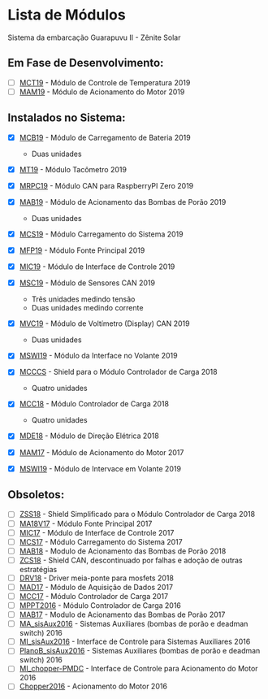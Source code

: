 # Lista de Módulos
Sistema da embarcação Guarapuvu II - Zênite Solar

## Em Fase de Desenvolvimento:
- [ ] [MCT19](https://github.com/ZeniteSolar/MCT19) - Módulo de Controle de Temperatura 2019  
- [ ] [MAM19](https://github.com/ZeniteSolar/MAM19) - Módulo de Acionamento do Motor 2019  

## Instalados no Sistema:
- [x] [MCB19](https://github.com/ZeniteSolar/MCB19) - Módulo de Carregamento de Bateria 2019  
  - Duas unidades
- [x] [MT19](https://github.com/ZeniteSolar/MT19) - Módulo Tacômetro 2019  
- [x] [MRPC19](https://github.com/ZeniteSolar/MRPC19) - Módulo CAN para RaspberryPI Zero 2019  
- [x] [MAB19](https://github.com/ZeniteSolar/MAB19) - Módulo de Acionamento das Bombas de Porão 2019  
  - Duas unidades  
- [x] [MCS19](https://github.com/ZeniteSolar/MCS19) - Módulo Carregamento do Sistema 2019  
- [x] [MFP19](https://github.com/ZeniteSolar/MFP19) - Módulo Fonte Principal 2019  
- [x] [MIC19](https://github.com/ZeniteSolar/MIC19) - Módulo de Interface de Controle 2019  
- [x] [MSC19](https://github.com/ZeniteSolar/MSC19) - Módulo de Sensores CAN 2019  
  - Três unidades medindo tensão  
  - Duas unidades medindo corrente  
- [x] [MVC19](https://github.com/ZeniteSolar/MVC19) - Módulo de Voltímetro (Display) CAN 2019  
  - Duas unidades  
- [x] [MSWI19](https://github.com/ZeniteSolar/MSWI19) - Módulo da Interface no Volante 2019  
- [x] [MCCCS](https://github.com/ZeniteSolar/MCC_CAN_Shield) - Shield para o Módulo Controlador de Carga 2018
  - Quatro unidades
- [x] [MCC18](https://github.com/ZeniteSolar/MCC18) - Módulo Controlador de Carga 2018  
  - Quatro unidades  
- [x] [MDE18]() - Módulo de Direção Elétrica 2018  
- [x] [MAM17](https://github.com/ZeniteSolar/MAM17) - Módulo de Acionamento do Motor 2017
- [x] [MSWI19](https://github.com/ZeniteSolar/MSWI19) - Módulo de Intervace em Volante 2019  


## Obsoletos:
- [ ] [ZSS18](https://github.com/ZeniteSolar/ZSS18) - Shield Simplificado para o Módulo Controlador de Carga 2018  
- [ ] [MA18V17](https://github.com/ZeniteSolar/MA18V17) - Módulo Fonte Principal 2017  
- [ ] [MIC17](https://github.com/ZeniteSolar/MIC17) - Módulo de Interface de Controle 2017  
- [ ] [MCS17](https://github.com/ZeniteSolar/MCS17) - Módulo Carregamento do Sistema 2017  
- [ ] [MAB18](https://github.com/ZeniteSolar/MAB18) - Modulo de Acionamento das Bombas de Porão 2018  
- [ ] [ZCS18](https://github.com/ZeniteSolar/ZCS18) - Shield CAN, descontinuado por falhas e adoção de outras estratégias  
- [ ] [DRV18](https://github.com/ZeniteSolar/DRV18) - Driver meia-ponte para mosfets 2018  
- [ ] [MAD17](https://github.com/ZeniteSolar/MAD17) - Módulo de Aquisição de Dados 2017  
- [ ] [MCC17](https://github.com/ZeniteSolar/MCC17) - Módulo Controlador de Carga 2017  
- [ ] [MPPT2016](https://github.com/ZeniteSolar/MPPT2016) - Módulo Controlador de Carga 2016  
- [ ] [MAB17](https://github.com/ZeniteSolar/MAB17) - Modulo de Acionamento das Bombas de Porão 2017  
- [ ] [MA_sisAux2016](https://github.com/ZeniteSolar/MA_sisAux2016) - Sistemas Auxiliares (bombas de porão e deadman switch) 2016  
- [ ] [MI_sisAux2016](https://github.com/ZeniteSolar/MI_sisAux2016) - Interface de Controle para Sistemas Auxiliares 2016  
- [ ] [PlanoB_sisAux2016](https://github.com/ZeniteSolar/PlanoB_sisAux2016) - Sistemas Auxiliares (bombas de porão e deadman switch) 2016  
- [ ] [MI_chopper-PMDC](https://github.com/ZeniteSolar/MI_chopper-PMDC) - Interface de Controle para Acionamento do Motor 2016  
- [ ] [Chopper2016](https://github.com/ZeniteSolar/Chopper2016) - Acionamento do Motor 2016  
